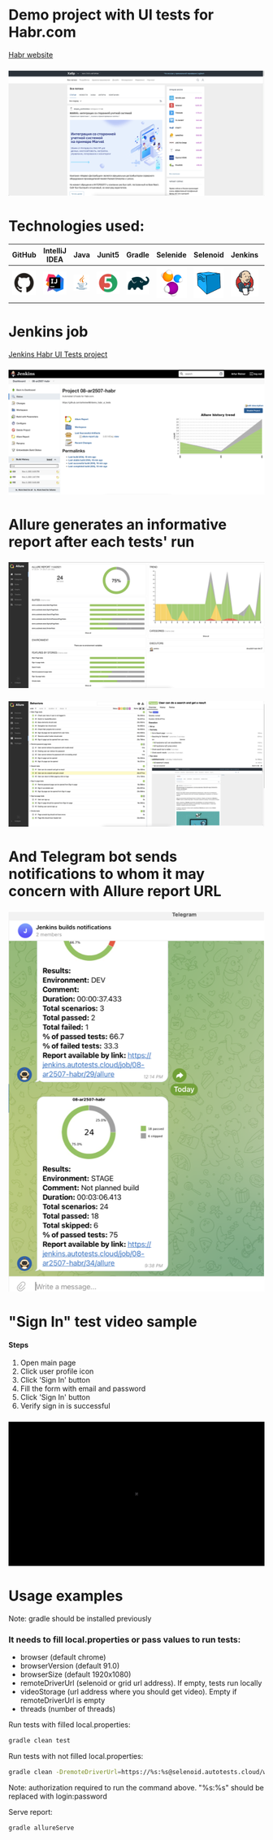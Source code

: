 # Demo project with UI tests for Habr.com
<a target="_blank" href="https://habr.com/ru">Habr website</a>
###
![alt text](images/habr_main.png)

# Technologies used:

| GitHub | IntelliJ IDEA | Java  | Junit5  |  Gradle | Selenide  | Selenoid  | Jenkins |Allure Report  | Telegram  |
|---|---|---|---|---|---|---|---|---|---|
| ![alt text](images/GitHub.svg)  |  ![alt text](images/IntelijIdea.svg) |  ![alt text](images/Java.svg) | ![alt text](images/Junit5.svg)  | ![alt text](images/Gradle.svg)  | ![alt text](images/Selenide.svg)  |  ![alt text](images/Selenoid.svg) | ![alt text](images/Jenkins.svg)  | ![alt text](images/AllureReport.svg)| ![alt text](images/Telegram.svg)  |

# Jenkins job

<a target="_blank" href="https://jenkins.autotests.cloud/job/08-ar2507-habr/">Jenkins Habr UI Tests project</a>

###
![alt text](images/jenkins_1.png)

# Allure generates an informative report after each tests' run

###

![alt text](images/allure_1.png)

###

![alt text](images/allure_2.png)

# And Telegram bot sends notifications to whom it may concern with Allure report URL

###

![alt text](images/telegram_bot.png)

# "Sign In" test video sample

#### Steps

1. Open main page
2. Click user profile icon
3. Click 'Sign In' button
4. Fill the form with email and password
5. Click 'Sign In' button
6. Verify sign in is successful

###

![alt text](images/logInTest.gif)

# Usage examples

Note: gradle should be installed previously

### It needs to fill local.properties or pass values to run tests:

* browser (default chrome)
* browserVersion (default 91.0)
* browserSize (default 1920x1080)
* remoteDriverUrl (selenoid or grid url address). If empty, tests run locally
* videoStorage (url address where you should get video). Empty if remoteDriverUrl is empty
* threads (number of threads)

Run tests with filled local.properties:

```bash
gradle clean test
```

Run tests with not filled local.properties:

```bash
gradle clean -DremoteDriverUrl=https://%s:%s@selenoid.autotests.cloud/wd/hub/ -DvideoStorage=https://selenoid.autotests.cloud/video/ -Dthreads=1 test
```

Note: authorization required to run the command above. "%s:%s" should be replaced with login:password

Serve report:

```bash
gradle allureServe
```
